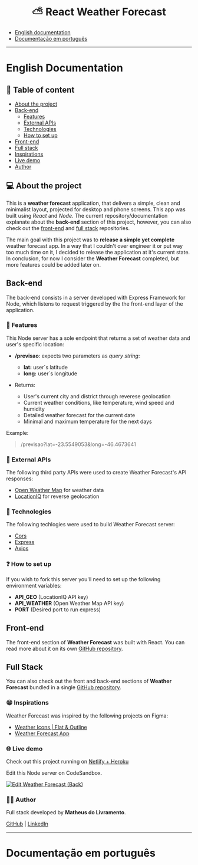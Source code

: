 
<h1 align="center">⛅ React Weather Forecast</h1>

- [English documentation](#english-documentation)
- [Documentação em português](#documentação-em-português)

____
# English Documentation
## 📜 Table of content
<!--ts-->
- [About the project](#-about-the-project)
- [Back-end](#back-end)
	- [Features](#-features)
	- [External APIs](#-external-apis)
	- [Technologies](#-technologies)
	- [How to set up](#-how-to-set-up)
- [Front-end](#front-end)
- [Full stack](#full-stack)
- [Inspirations](#-inspirations)
- [Live demo](#-live-demo)
- [Author](#-author)
<!--te-->
 
## 💻 About the project

This is a **weather forecast** application, that delivers a simple, clean and minimalist layout, projected for desktop and phone screens. This app was built using *React* and *Node*. The current repository/documentation explanate about the **back-end** section of this project, however, you can also check out the [front-end](#-front-end) and [full stack](#-full-stack) repositories.

The main goal with this project was to **release a simple yet complete** weather forecast app. In a way that I couldn't over engineer it or put way too much time on it, I decided to release the application at it's current state. In conclusion, for now I consider the **Weather Forecast** completed, but more features could be added later on.

##  Back-end
The back-end consists in a server developed with Express Framework for Node, which listens to request triggered by the the front-end layer of the application.

### 🔎 Features
This Node server has a sole endpoint that returns a set of weather data and user's specific location:

* **/previsao**: expects two parameters as *query string*:
	- **lat:** user´s latitude
	- **long:** user´s longitude

* Returns:
	- User's current city and district through reverese geolocation
	- Current weather conditions, like temperature, wind speed and humidity
	- Detailed weather forecast for the current date
	- Minimal and maximum temperature for the next days

Example:
> /previsao?lat=-23.5549053&long=-46.4673641

### 💱 External APIs

The following third party APIs were used to create Weather Forecast's API responses:
- [Open Weather Map](https://openweathermap.org/) for weather data
- [LocationIQ](https://locationiq.com/) for reverse geolocation
 
### 🔨 Technologies

The following techlogies were used to build Weather Forecast server:
- [Cors](https://www.npmjs.com/package/cors)
- [Express](https://www.npmjs.com/package/express)
- [Axios](https://github.com/axios/axios)

### ❓ How to set up
If you wish to fork this server you'll need to set up the following environment variables:
- **API_GEO** (LocationIQ API key)
- **API_WEATHER** (Open Weather Map API key)
- **PORT** (Desired port to run express)

##  Front-end
The front-end section of **Weather Forecast** was built with React. You can read more about it on its own [GitHub repository](https://github.com/livramatheus/weather-forecast-front).

##  Full Stack
You can also check out the front and back-end sections of **Weather Forecast** bundled in a single [GitHub repository](https://github.com/livramatheus/weather-forecast).

### 😁 Inspirations

Weather Forecast was inspired by the following projects on Figma:
- [Weather Icons | Flat & Outline](https://www.figma.com/community/file/955978734883254712)
- [Weather Forecast App](https://www.figma.com/file/fXpD0piPYygazRk9mAXQH9/Weather-Forecast-App-(Community))

### 🌐 Live demo

Check out this project running on [Netlify + Heroku](https://livramento-weather.netlify.app/)

Edit this Node server on CodeSandbox.

[![Edit Weather Forecast (Back)](https://codesandbox.io/static/img/play-codesandbox.svg)](https://codesandbox.io/s/weather-forecast-back-z8nuo?fontsize=14&hidenavigation=1&theme=dark)

### 👩‍🦲 Author
Full stack developed by **Matheus do Livramento**.

[GitHub](https://github.com/livramatheus) | [LinkedIn](https://www.linkedin.com/in/matheus-livramento-623590209/)

____
# Documentação em português
